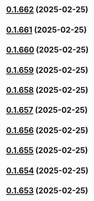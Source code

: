 ## [0.1.662](https://github.com/binary-braids/terraform-oracle/compare/v0.1.661...v0.1.662) (2025-02-25)



## [0.1.661](https://github.com/binary-braids/terraform-oracle/compare/v0.1.660...v0.1.661) (2025-02-25)



## [0.1.660](https://github.com/binary-braids/terraform-oracle/compare/v0.1.659...v0.1.660) (2025-02-25)



## [0.1.659](https://github.com/binary-braids/terraform-oracle/compare/v0.1.658...v0.1.659) (2025-02-25)



## [0.1.658](https://github.com/binary-braids/terraform-oracle/compare/v0.1.657...v0.1.658) (2025-02-25)



## [0.1.657](https://github.com/binary-braids/terraform-oracle/compare/v0.1.656...v0.1.657) (2025-02-25)



## [0.1.656](https://github.com/binary-braids/terraform-oracle/compare/v0.1.655...v0.1.656) (2025-02-25)



## [0.1.655](https://github.com/binary-braids/terraform-oracle/compare/v0.1.654...v0.1.655) (2025-02-25)



## [0.1.654](https://github.com/binary-braids/terraform-oracle/compare/v0.1.653...v0.1.654) (2025-02-25)



## [0.1.653](https://github.com/binary-braids/terraform-oracle/compare/v0.1.652...v0.1.653) (2025-02-25)




